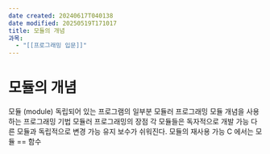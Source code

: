 ```yaml
---
date created: 20240617T040138
date modified: 20250519T171017
title: 모듈의 개념
과목:
  - "[[프로그래밍 입문]]"
---
```


# 모듈의 개념

모듈 (module)
 독립되어 있는 프로그램의 일부분
모듈러 프로그래밍
 모듈 개념을 사용하는 프로그래밍 기법
모듈러 프로그래밍의 장점
 각 모듈들은 독자적으로 개발 가능
 다른 모듈과 독립적으로 변경 가능
 유지 보수가 쉬워진다.
 모듈의 재사용 가능
C 에서는 모듈 == 함수
